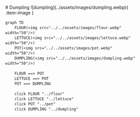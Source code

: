 <figure markdown="1">
# Dumpling
![dumpling](../assets/images/dumpling.webp){ .item-image }

```mermaid
graph TD
    FLOUR(<img src="../../assets/images/flour.webp" width="50"/>)
    LETTUCE(<img src="../../assets/images/lettuce.webp" width="50"/>)
    POT(<img src="../../assets/images/pot.webp" width="50"/>)
    DUMPLING(<img src="../../assets/images/dumpling.webp" width="50"/>)

    FLOUR ==> POT
    LETTUCE ==> POT
    POT ==> DUMPLING

    click FLOUR "../flour"
    click LETTUCE "../lettuce"
    click POT "../pot"
    click DUMPLING "../dumpling"
```

</figure>